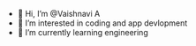 - 👋 Hi, I’m @Vaishnavi A
- 👀 I’m interested in coding and app devlopment
- 🌱 I’m currently learning engineering


<!---
Vaishnavi-A-16/Vaishnavi-A-16 is a ✨ special ✨ repository because its `README.md` (this file) appears on your GitHub profile.
You can click the Preview link to take a look at your changes.
--->
